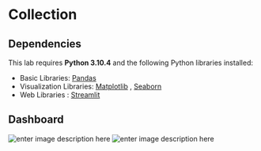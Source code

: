 # Collection

## Dependencies
This lab requires **Python 3.10.4** and the following Python libraries installed:
* Basic Libraries: [Pandas](https://pandas.pydata.org/)
* Visualization Libraries: [Matplotlib](http://matplotlib.org) , [Seaborn](https://seaborn.pydata.org/)
* Web Libraries : [Streamlit](https://streamlit.io/)

## Dashboard
![enter image description here](https://i.ibb.co/f8W2bzF/Screenshot-2023-10-02-142324.jpg)
![enter image description here](https://i.ibb.co/dsTL5R2/Screenshot-2023-10-02-142353.jpg)

